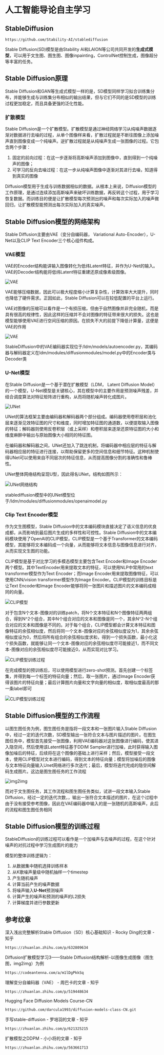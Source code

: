 # 人工智能导论自主学习
## StableDiffusion

    https://github.com/Stability-AI/stablediffusion

Stable Diffusion(SD)模型是由Stability AI和LAION等公司共同开发的**生成式模型**，可以用于文生图、图生图、图像inpainting，ControlNet控制生成，图像超分等丰富的任务。

## Stable Diffusion原理
Stable Diffusion和GAN等生成式模型一样的是，SD模型同样学习拟合训练集分布，并能够生成与训练集分布相似的输出结果，但与它们不同的是SD模型的训练过程更加稳定，而且具备更强的泛化性能。

### 扩散模型
Stable Diffusion是一个扩散模型。扩散模型是通过神经网络学习从纯噪声数据逐渐对数据进行去噪的过程，从单个图像样来看，扩散过程就是不断往图像上添加噪声直到图像变成一个纯噪声。逆扩散过程就是从纯噪声生成一张图像的过程。它包含两个步骤：
1. 固定的前向过程：在这一步逐渐将高斯噪声添加到图像中，直到得到一个纯噪声的图像；
2. 可学习的反向去噪过程：在这一步从纯噪声图像中逐渐对其进行去噪，知道得到真实的图像

Diffusion模型用于生成与训练数据相似的数据。从根本上来说，Diffusion模型的工作原理，是通过连续添加高斯噪声来破坏训练数据，再反转这个过程，用于学习恢复数据。而训练目的便是让扩散模型每次预测出的噪声和每次实际加入的噪声做回归，让扩散模型能预测出每次实际加入的真实噪声。

## Stable Diffusion模型的网络架构
Stable Diffusion主要由VAE（变分自编码器， Variational Auto-Encoder），U-Net以及CLIP Text Encoder三个核心组件构成。

### VAE模型
VAE的Encoder结构能讲输入图像转化为低纬Latent特征，并作为U-Net的输入。VAE的Decoder结构能将低纬Latent特征重建还原成像素级图像。

![VAE](./pics/VAE.png)

VAE能够压缩数据，因此可以极大程度缩小计算复杂性，计算效率大大提升，同时也降低了硬件需求。正因如此，Stable Diffusion可以在较低配置的平台上运行。

VAE对图像的压缩可以看作是一个有损压缩，但由于自然图像并非完全随机，而是具有很高的规律性，因此这样的压缩并不会对图像的特征带来很大的损失。这也是模型能够使用VAE进行空间压缩的原因。在损失不大的前提下降低计算量，这便是VAE的作用

![VAE](./pics/VAE2.webp)

StableDiffusion中的VAE编码器实现位于/ldm/models/autoencoder.py，其编码器与解码器定义在ldm/modules/diffusionmodules/model.py中的Encoder类与Decoder类



### U-Net模型
在Stable Diffusion是一个基于潜在扩散模型（LDM， Latent Diffusion Model）的一个模型，U-Net模型是关键核心，其在模型中的主要作用是预测噪声残差，并结合调度算法对特征矩阵进行重构，从而将随机噪声转化成图片。

![UNet](./pics/UNet2.png)

UNet的算法框架主要由编码器和解码器两个部分组成。编码器使用卷积层和池化层来逐渐见效特征图的尺寸和维度，同时增加特征图的通道数，以便提取输入图像的特征；解码器则使用反卷积层（或上采样）和卷积层来逐渐还原特征图的大小和维度麻醉中输出与原始图像大小相同的特征图。

在编码器和解码器之间，UNet还加入了跳连机制，将编码器中相应层的特征与解码器相应层的特征进行连接，以帮助保留更多的空间信息和细节特征。这种机制使得UNet可以使用来自不同层次的特征信息，从而提高图像分割的准确性和鲁棒性。

UNet整体网络结构呈现U型，因此得名UNet，结构如图所示：

![UNet网络结构](./pics/UNet.webp)

stablediffusion模型中的UNet模型位于/ldm/modules/diffusionmodules/openaimodel.py

### Clip Text Encoder模型
作为文生图模型，Stable Diffusion中的文本编码模块直接决定了语义信息的优良成都，从而影响到最后图片生成的多样性和可控性。Stable Diffusion中的文本编码模块使用了OpenAI的CLIP模型，CLIP模型是一个基于Transformer的文本编码模型，其能够将文本编码成一个向量，从而能够将文本信息与图像信息进行对齐，从而实现文生图的功能。

CLIP模型是基于对比学习的多模态模型主要包含Text Encoder和Image Encoder两个模型。其中TextEncoder用来提取文本的特征，可以使用NLP中常用的text transformer模型作为Text Encoder；而Image Encoder用来提取图像特征，可以使用CNN/vision transformer模型作为Image Encoder。CLIP模型的训练目标是让Text Encoder和Image Encoder能够将同一张图片和描述图片的文本编码成相同的向量。

![CLIP模型](./pics/CLIP.png)

对于包含N个文本-图像对的训练patch，将N个文本特征和N个图像特征两两组合，得到N^2个组合，其中N个组合对应的文本和图像是同一个，其余N^2-N个组合对应的文本和图像是不同的。对于每个组合，CLIP模型都会计算文本特征和图像特征的余弦相似度，然后将同一个文本-图像对应的余弦相似度设为1，其余余弦相似度设为0，然后将所有组合的余弦相似度求和，得到一个损失函数，最小化这个损失函数，就能够让同一个文本-图像对应的余弦相似度尽可能接近1，而不同文本-图像对应的余弦相似度尽可能接近0，从而实现对比学习。

![CLIP模型训练过程](./pics/CLIP1.svg)

在完成模型的预训练后，可以使用模型进行zero-shot预测。首先创建一个标签集，并得到每一个标签的特征向量；然后，取一张图片，通过Image Encoder获得该图片的特征向量；最后计算图片向量和文字向量的相似度，取相似度最高的那一条label即可

![CLIP模型训练过程](./pics/CLIP2.svg)

## Stable Diffusion模型的工作流程

以图生图任务为例，图生图任务是指将一段文本和一张图片输入Stable Diffusion中，经过一定的迭代次数，SD模型输出一张符合文本与图片描述的图片。在图生图任务中，模型首先接受一张图像，利用VAE编码器对这张图像进行编码，使其进入隐空间，然后使用该Latent特征基于DDIM Sampler进行加噪，此时获得输入图像加噪后的特征，后续将在这个图像的基础上进行采样；然后，模型接受一段文本，使用CLIP模型对文本进行编码，得到文本的特征向量；模型将加噪后的图像与文本特征向量输入Unet网络进行多次迭代；最后，模型将迭代完成的隐空间解码生成图片。这边是图生图任务的工作流程

![img2img](./pics/img2img.png)

而对于文生图任务，其工作流程和图生图任务类似，试讲一段文本输入Stable Diffusion，经过一定的迭代次数，，输出一张符合文本描述的图片，在这个过程中由于没有接受参考图像，因此在VAE编码器中输入的是一张随机的高斯噪声，此后的流程和图生图任务相同



## Stable Diffusion模型的训练过程
StableDiffusion的训练过程可以看作是一个加噪声与去噪声的过程，在这个针对噪声的对抗过程中学习生成图片的能力

模型的整体训练逻辑为：
1. 从数据集中随机选择训练样本
2. 从K歌噪声量级中随机抽样一个timestep
3. 产生随机噪声
4. 计算当前产生的噪声数据
5. 将噪声输入**U-Net**预测噪声
6. 计算产生的噪声和预测的噪声的L2损失
7. 计算梯度并进行参数更新



## 参考纹章

深入浅出完整解析Stable Diffusion（SD）核心基础知识 - Rocky Ding的文章 - 知乎

    https://zhuanlan.zhihu.com/p/632809634

Diffusion扩散模型学习3——Stable Diffusion结构解析-以图像生成图像（图生图，img2img）为例

    https://codeantenna.com/a/m1lDgPkkSq

理解变分自编码器（VAE） - 周巴卡的文章 - 知乎

    https://zhuanlan.zhihu.com/p/519448634

Hugging Face Diffusion Models Course-CN

    https://github.com/darcula1993/diffusion-models-class-CN.git

手写stable-diffusion - 罗培羽的文章 - 知乎

    https://zhuanlan.zhihu.com/p/621325215

扩散模型之DDPM - 小小将的文章 - 知乎

    https://zhuanlan.zhihu.com/p/563661713